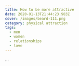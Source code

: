 ```yaml
---
title: How to be more attractive
date: 2020-01-13T21:44:23.903Z
cover: /images/beard-111.png
category: physical attraction
tags:
  - men
  - women
  - relationships
  - love
---
```

...
